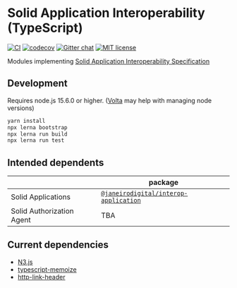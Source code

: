 # Solid Application Interoperability (TypeScript)

[![CI](https://github.com/janeirodigital/sai-js/actions/workflows/ci.yml/badge.svg)](https://github.com/janeirodigital/sai-js/actions/workflows/ci.yml)
[![codecov](https://codecov.io/gh/janeirodigital/sai-js/branch/main/graph/badge.svg)](https://codecov.io/gh/janeirodigital/sai-js/tree/main)
[![Gitter chat](https://badges.gitter.im/gitterHQ/gitter.png)](https://gitter.im/solid/data-interoperability-panel)
[![MIT license](https://img.shields.io/github/license/janeirodigital/sai-js)](https://github.com/janeirodigital/sai-js/blob/main/LICENSE)

Modules implementing [Solid Application Interoperability Specification](https://solid.github.io/data-interoperability-panel/specification/)

## Development

Requires node.js 15.6.0 or higher. ([Volta](https://volta.sh/) may help with managing node versions)

```bash
yarn install
npx lerna bootstrap
npx lerna run build
npx lerna run test
```

## Intended dependents

|                           | package                                                                                                          |
| ------------------------- | ---------------------------------------------------------------------------------------------------------------- |
| Solid Applications        | [`@janeirodigital/interop-application`](https://github.com/janeirodigital/sai-js/tree/main/packages/application) |
| Solid Authorization Agent | TBA                                                                                                              |

## Current dependencies

- [N3.js](https://github.com/rdfjs/N3.js)
- [typescript-memoize](https://github.com/darrylhodgins/typescript-memoize)
- [http-link-header](https://github.com/jhermsmeier/node-http-link-header)
